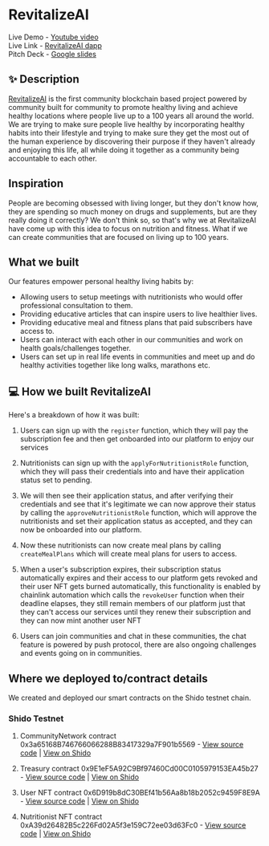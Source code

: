 # RevitalizeAI 

Live Demo - [Youtube video](https://youtu.be/lWvMPmLUveg) <br />
Live Link - [RevitalizeAI dapp](https://revitalize-ai.vercel.app/) <br />
Pitch Deck - [Google slides](https://docs.google.com/presentation/d/17ugyPuitUSNnS0WOj0iDY__dNDwvGXNM3Gl82835Rcg/edit?usp=sharing) <br/>

## ✨ Description

[RevitalizeAI](https://revitalize-ai.vercel.app/) is the first community blockchain based project powered by community built for community to promote healthy living and achieve healthy locations where people live up to a 100 years all around the world. We are trying to make sure people live healthy by incorporating healthy habits into their lifestyle and trying to make sure they get the most out of the human experience by discovering their purpose if they haven't already and enjoying this life, all while doing it together as a community being accountable to each other.

## Inspiration

People are becoming obsessed with living longer, but they don't know how, they are spending so much money on drugs and supplements, but are they really doing it correctly? We don't think so, so that's why we at RevitalizeAI have come up with this idea to focus on nutrition and fitness. What if we can create communities that are focused on living up to 100 years.

## What we built

Our features empower personal healthy living habits by:

- Allowing users to setup meetings with nutritionists who would offer professional consultation to them.
- Providing educative articles that can inspire users to live healthier lives.
- Providing educative meal and fitness plans that paid subscribers have access to.
- Users can interact with each other in our communities and work on health goals/challenges together.
- Users can set up in real life events in communities and meet up and do healthy activities together like long walks, marathons etc.

## 💻 How we built RevitalizeAI

Here's a breakdown of how it was built:

1. Users can sign up with the `register` function, which they will pay the subscription fee and then get onboarded into our platform to enjoy our services

2. Nutritionists can sign up with the `applyForNutritionistRole` function, which they will pass their credentials into and have their application status set to pending.

3. We will then see their application status, and after verifying their credentials and see that it's legitimate we can now approve their status by calling the `approveNutritionistRole` function, which will approve the nutritionists and set their application status as accepted, and they can now be onboarded into our platform.

4. Now these nutritionists can now create meal plans by calling `createMealPlans` which will create meal plans for users to access.

5. When a user's subscription expires, their subscription status automatically expires and their access to our platform gets revoked and their user NFT gets burned automatically, this functionality is enabled by chainlink automation which calls the `revokeUser` function when their deadline elapses, they still remain members of our platform just that they can't access our services until they renew their subscription and they can now mint another user NFT

6. Users can join communities and chat in these communities, the chat feature is powered by push protocol, there are also ongoing challenges and events going on in communities.

## Where we deployed to/contract details

We created and deployed our smart contracts on the Shido testnet chain.

### Shido Testnet

1. CommunityNetwork contract 0x3a65168B746766066288B83417329a7F901b5569 - [View source code](https://github.com/degencodebeast/hack-vitalia/blob/main/smart-contracts/contracts/CommunityNetwork.sol) | [View on Shido](https://shidoscan.com/contract/0x3a65168B746766066288B83417329a7F901b5569)

2. Treasury contract 0x9E1eF5A92C9Bf97460Cd00C0105979153EA45b27 - [View source code](https://github.com/degencodebeast/hack-vitalia/blob/main/smart-contracts/contracts/Treasury.sol) | [View on Shido](https://shidoscan.com/contract/0x9E1eF5A92C9Bf97460Cd00C0105979153EA45b27)

3. User NFT contract 0x6D919b8dC30BEf41b56Aa8b18b2052c9459F8E9A - [View source code](https://github.com/degencodebeast/hack-vitalia/blob/main/smart-contracts/contracts/UserNFT.sol) | [View on Shido](https://shidoscan.com/contract/0x6D919b8dC30BEf41b56Aa8b18b2052c9459F8E9A)

4. Nutritionist NFT contract 0xA39d26482B5c226Fd02A5f3e159C72ee03d63Fc0 - [View source code](https://github.com/degencodebeast/hack-vitalia/blob/main/smart-contracts/contracts/NutritionistNFT.sol) | [View on Shido](https://shidoscan.com/contract/0xA39d26482B5c226Fd02A5f3e159C72ee03d63Fc0)
